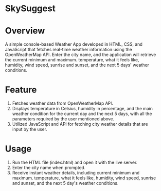 # SkySuggest

# Overview
A simple console-based Weather App developed in HTML, CSS, and JavaScript that fetches real-time weather information using the OpenWeatherMap API. Enter the city name, and the application will retrieve the current minimum and maximum. temperature, what it feels like, humidity, wind speed, sunrise and sunset, and the next 5 days' weather conditions.

# Feature
 1. Fetches weather data from OpenWeatherMap API.
 2. Displays temperature in Celsius, humidity in percentage, and the main weather condition for the current day and the next 5 days, with all the parameters required by the user mentioned above.
 3. Utilized JavaScript and API for fetching city weather details that are input by the user.

# Usage
 1. Run the HTML file (index.html) and open it with the live server.
 2. Enter the city name when prompted.
 3. Receive instant weather details, including current minimum and maximum. temperature, what it feels like, humidity, wind speed, sunrise and sunset, and the next 5 day's weather conditions.

